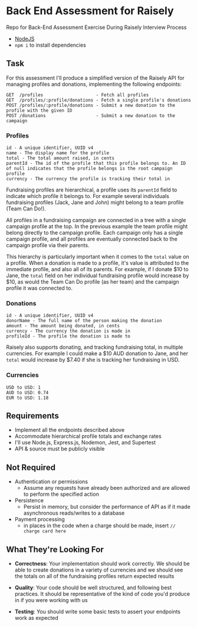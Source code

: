 # Back End Assessment for Raisely

Repo for Back-End Assessment Exercise During Raisely Interview Process

- [NodeJS](https://nodejs.org/en/download)
- `npm i` to install dependencies


## Task
For this assessment I'll produce a simplified version of the Raisely API for managing profiles and donations, implementing the following endpoints:
```
GET  /profiles                    - Fetch all profiles
GET  /profiles/:profile/donations - Fetch a single profile's donations
POST /profiles/:profile/donations - Submit a new donation to the profile with the given ID
POST /donations                   - Submit a new donation to the campaign
```

### Profiles
```
id - A unique identifier, UUID v4
name - The display name for the profile
total - The total amount raised, in cents
parentId - The id of the profile that this profile belongs to. An ID of null indicates that the profile belongs is the root campaign profile
currency - The currency the profile is tracking their total in
```
Fundraising profiles are hierarchical, a profile uses its `parentId` field to indicate which profile it belongs to. For example several individuals fundraising profiles (Jack, Jane and John) might belong to a team profile (Team Can Do!).

All profiles in a fundraising campaign are connected in a tree with a single campaign profile at the top. In the previous example the team profile might belong directly to the campaign profile. Each campaign only has a single campaign profile, and all profiles are eventually connected back to the campaign profile via their parents.

This hierarchy is particularly important when it comes to the `total` value on a profile. When a donation is made to a profile, it's value is attributed to the immediate profile, and also all of its parents. For example, if I donate $10 to Jane, the `total` field on her individual fundraising profile would increase by $10, as would the Team Can Do profile (as her team) and the campaign profile it was connected to.


### Donations
```
id - A unique identifier, UUID v4
donorName - The full name of the person making the donation
amount - The amount being donated, in cents
currency - The currency the donation is made in
profileId - The profile the donation is made to
```
Raisely also supports donating, and tracking fundraising total, in multiple currencies. For example I could make a $10 AUD donation to Jane, and her `total` would increase by $7.40 if she is tracking her fundraising in USD.
### Currencies
```
USD to USD: 1
AUD to USD: 0.74
EUR to USD: 1.18
```

## Requirements
- Implement all the endpoints described above
- Accommodate hierarchical profile totals and exchange rates
- I'll use Node.js, Express.js, Nodemon, Jest, and Supertest
- API & source must be publicly visible

## Not Required
- Authentication or permissions
  - Assume any requests have already been authorized and are allowed to perform the specified action
- Persistence
  - Persist in memory, but consider the performance of API as if it made asynchronous reads/writes to a database
- Payment processing
  - in places in the code when a charge should be made, insert `// charge card here`

## What They're Looking For
- **Correctness**: Your implementation should work correctly. We should be able to create  donations in a variety of currencies and we should see the totals on all of the fundraising profiles return expected results

- **Quality**: Your code should be well structured, and following best practices. It should be representative of the kind of code you'd produce in if you were working with us

- **Testing**: You should write some basic tests to assert your endpoints work as expected
